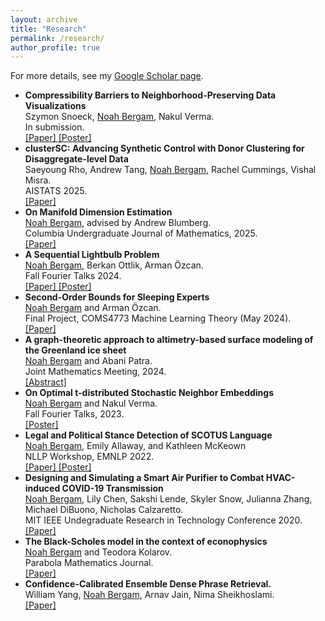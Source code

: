```yaml
---
layout: archive
title: "Research"
permalink: /research/
author_profile: true
---
```


For more details, see my <a href="https://scholar.google.com/citations?user=VQfpXAoAAAAJ&hl=en&oi=ao">Google Scholar page</a>.


<ul>

<li><b>Compressibility Barriers to Neighborhood-Preserving Data Visualizations</b> <br>
  Szymon Snoeck, <u>Noah Bergam</u>, Nakul Verma. <br>
  In submission. <br>
  <a href="https://arxiv.org/abs/2508.07119">[Paper] </a> 
  <a href="https://njbergam.github.io/publications/graph_incompress.pdf">[Poster] </a> 
  </li>

<li><b>clusterSC: Advancing Synthetic Control with Donor Clustering for Disaggregate-level Data</b> <br>
  Saeyoung Rho, Andrew Tang, <u>Noah Bergam</u>, Rachel Cummings, Vishal Misra. <br>
  AISTATS 2025. <br>
  <a href="https://arxiv.org/pdf/2503.21629">[Paper] </a> 
  </li>

<li><b>On Manifold Dimension Estimation</b> <br>
  <u>Noah Bergam</u>, advised by Andrew Blumberg. <br>
  Columbia Undergraduate Journal of Mathematics, 2025. <br>
  <a href="https://journals.library.columbia.edu/index.php/cjum/article/view/14078/7752">[Paper] </a> 
  </li>

<li><b>A Sequential Lightbulb Problem</b> <br>
  <u>Noah Bergam</u>, Berkan Ottlik, Arman Özcan. <br>
  Fall Fourier Talks 2024. <br>
  <a href="https://njbergam.github.io/publications/lightbulb.pdf">[Paper] </a> 
  <a href="https://njbergam.github.io/publications/lightbulb_poster.pdf">[Poster] </a> 
  </li>

<li><b>Second-Order Bounds for Sleeping Experts</b> <br>
  <u>Noah Bergam</u> and Arman Özcan. <br>
  Final Project, COMS4773 Machine Learning Theory (May 2024). <br>
  <a href="https://njbergam.github.io/publications/sleeping_experts.pdf">[Paper] </a> 
  </li>

<li><b>A graph-theoretic approach to altimetry-based surface modeling of the Greenland ice sheet</b> <br>
  <u>Noah Bergam</u> and Abani Patra. <br>
  Joint Mathematics Meeting, 2024. <br>
  <a href="https://meetings.ams.org/math/jmm2024/meetingapp.cgi/Paper/27756">[Abstract] </a> 
  </li>

<li><b>On Optimal t-distributed Stochastic Neighbor Embeddings</b> <br>
  <u>Noah Bergam</u> and Nakul Verma. <br>
  Fall Fourier Talks, 2023. <br>
  <a href="https://njbergam.github.io/publications/tsne_poster.pdf">[Poster] </a> 
  </li>

  <li><b>Legal and Political Stance Detection of SCOTUS Language</b> <br>
  <u>Noah Bergam</u>, Emily Allaway, and Kathleen McKeown <br>
  NLLP Workshop, EMNLP 2022. <br>
  <a href="https://aclanthology.org/2022.nllp-1.25/">[Paper] </a> 
  <a href="https://njbergam.github.io/publications/scotus_pres.pdf">[Poster] </a>
  </li>
  
  <li><b>Designing and Simulating a Smart Air Purifier to Combat HVAC-induced COVID-19 Transmission</b> <br>
  <u>Noah Bergam</u>, Lily Chen, Sakshi Lende, Skyler Snow, Julianna Zhang, Michael DiBuono, Nicholas Calzaretto. <br>
  MIT IEEE Undegraduate Research in Technology Conference 2020. <br>
  <a href="https://ieeexplore.ieee.org/document/9668856">[Paper] </a>
  </li>

  <li><b>The Black-Scholes model in the context of econophysics</b> <br>
  <u>Noah Bergam</u> and Teodora Kolarov. <br>
  Parabola Mathematics Journal. <br>
  <a href="https://www.parabola.unsw.edu.au/files/articles/2020-2029/volume-57-2021/issue-2/vol57_no2_5.pdf">[Paper] </a> 
  </li>


  <li><b>Confidence-Calibrated Ensemble Dense Phrase Retrieval.</b> <br>
  William Yang, <u>Noah Bergam</u>, Arnav Jain, Nima Sheikhoslami. <br>
  <a href="https://arxiv.org/abs/2306.15917">[Paper] </a> 
  </li>


</ul>






